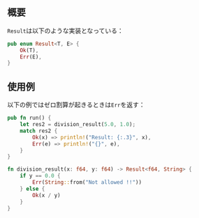 ## 概要
`Result`は以下のような実装となっている：
```rust
pub enum Result<T, E> {
    Ok(T),
    Err(E),
}
```

## 使用例
以下の例ではゼロ割算が起きるときは`Err`を返す：
```rust
pub fn run() {
    let res2 = division_result(5.0, 1.0);
    match res2 {
        Ok(x) => println!("Result: {:.3}", x),
        Err(e) => println!("{}", e),
    }
}

fn division_result(x: f64, y: f64) -> Result<f64, String> {
    if y == 0.0 {
        Err(String::from("Not allowed !!"))
    } else {
        Ok(x / y)
    }
}
```